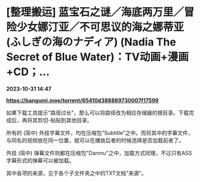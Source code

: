 # ​​[整理搬运] 蓝宝石之谜／海底两万里／冒险少女娜汀亚／不可思议的海之娜蒂亚 (ふしぎの海のナディア) (Nadia The Secret of Blue Water)：TV动画+漫画+CD；...

**2023-10-31 14:47**

**https://bangumi.moe/torrent/65410d388889730007f17599**

如果下载工具提示"路径过长"，那么可以将路径改为相应存储器的根目录。下载完成后，再将其剪切-粘贴到其他目录。

所有的 (简中) 外挂字幕文件，均在压缩包"Subtitle"之中。而将其中的字幕文件，与同名的视频放在同一位置，就可以在播放后者的时候选择是否加载前者了。

外挂 (简中) 弹幕文件则都在压缩包"Danmu"之中，加载方式同理，不过只有ASS字幕形式的弹幕可以被加载。

其中各项的来源，见于各个子文件夹之中的TXT文档"来源"。